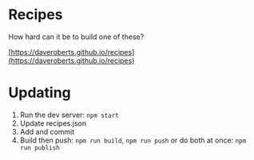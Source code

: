 # Recipes

How hard can it be to build one of these?

[https://daveroberts.github.io/recipes](https://daveroberts.github.io/recipes)

# Updating

1. Run the dev server: `npm start`
2. Update recipes.json
3. Add and commit
4. Build then push: `npm run build`, `npm run push` or do both at once: `npm run publish`